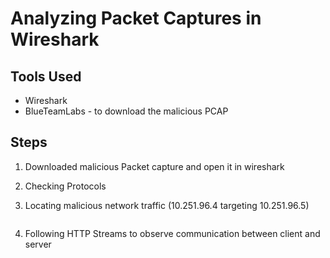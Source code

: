 # Analyzing Packet Captures in Wireshark

## Tools Used 
- Wireshark
- BlueTeamLabs - to download the malicious PCAP

## Steps 
1. Downloaded malicious Packet capture and open it in wireshark
2. Checking Protocols
   <img src="" width="" length=""/>
   
3. Locating malicious network traffic (10.251.96.4 targeting 10.251.96.5)
  <img src="" width="" length=""/>

4. Following HTTP Streams to observe communication between client and server
  <img src="" width="" length=""/>

